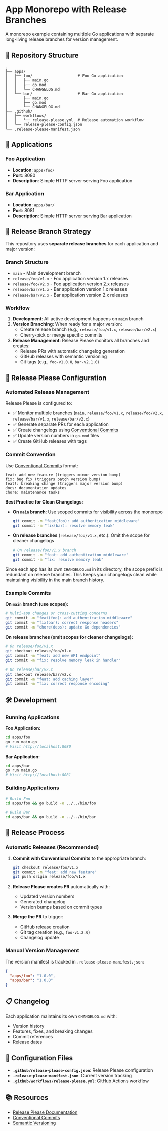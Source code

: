# App Monorepo with Release Branches

A monorepo example containing multiple Go applications with separate long-living release branches for version management.

## 📁 Repository Structure

```text
.
├── apps/
│   ├── foo/                    # Foo Go application
│   │   ├── main.go
│   │   ├── go.mod
│   │   └── CHANGELOG.md
│   └── bar/                    # Bar Go application
│       ├── main.go
│       ├── go.mod
│       └── CHANGELOG.md
├── .github/
│   ├── workflows/
│   │   └── release-please.yml  # Release automation workflow
│   └── release-please-config.json
└── .release-please-manifest.json
```

## 🚀 Applications

### Foo Application

- **Location**: `apps/foo/`
- **Port**: 8080
- **Description**: Simple HTTP server serving Foo application

### Bar Application

- **Location**: `apps/bar/`
- **Port**: 8081
- **Description**: Simple HTTP server serving Bar application

## 🌿 Release Branch Strategy

This repository uses **separate release branches** for each application and major version:

### Branch Structure

- `main` - Main development branch
- `release/foo/v1.x` - Foo application version 1.x releases
- `release/foo/v2.x` - Foo application version 2.x releases
- `release/bar/v1.x` - Bar application version 1.x releases
- `release/bar/v2.x` - Bar application version 2.x releases

### Workflow

1. **Development**: All active development happens on `main` branch
2. **Version Branching**: When ready for a major version:
   - Create release branch (e.g., `release/foo/v1.x`, `release/bar/v2.x`)
   - Cherry-pick or merge specific commits
3. **Release Management**: Release Please monitors all branches and creates:
   - Release PRs with automatic changelog generation
   - GitHub releases with semantic versioning
   - Git tags (e.g., `foo-v1.0.0`, `bar-v2.1.0`)

## 🤖 Release Please Configuration

### Automated Release Management

Release Please is configured to:

- ✅ Monitor multiple branches (`main`, `release/foo/v1.x`, `release/foo/v2.x`, `release/bar/v1.x`, `release/bar/v2.x`)
- ✅ Generate separate PRs for each application
- ✅ Create changelogs using [Conventional Commits](https://www.conventionalcommits.org/)
- ✅ Update version numbers in `go.mod` files
- ✅ Create GitHub releases with tags

### Commit Convention

Use [Conventional Commits](https://www.conventionalcommits.org/) format:

```text
feat: add new feature (triggers minor version bump)
fix: bug fix (triggers patch version bump)
feat!: breaking change (triggers major version bump)
docs: documentation updates
chore: maintenance tasks
```

**Best Practice for Clean Changelogs:**

- **On `main` branch**: Use scoped commits for visibility across the monorepo

  ```bash
  git commit -m "feat(foo): add authentication middleware"
  git commit -m "fix(bar): resolve memory leak"
  ```

- **On release branches** (`release/foo/v1.x`, etc.): Omit the scope for cleaner changelogs

  ```bash
  # On release/foo/v1.x branch
  git commit -m "feat: add authentication middleware"
  git commit -m "fix: resolve memory leak"
  ```

Since each app has its own `CHANGELOG.md` in its directory, the scope prefix is redundant on release branches. This keeps your changelogs clean while maintaining visibility in the main branch history.

### Example Commits

**On `main` branch (use scopes):**

```bash
# Multi-app changes or cross-cutting concerns
git commit -m "feat(foo): add authentication middleware"
git commit -m "fix(bar): correct response headers"
git commit -m "chore(deps): update Go dependencies"
```

**On release branches (omit scopes for cleaner changelogs):**

```bash
# On release/foo/v1.x
git checkout release/foo/v1.x
git commit -m "feat: add new API endpoint"
git commit -m "fix: resolve memory leak in handler"

# On release/bar/v2.x
git checkout release/bar/v2.x
git commit -m "feat: add caching layer"
git commit -m "fix: correct response encoding"
```

## 🛠️ Development

### Running Applications

**Foo Application:**

```bash
cd apps/foo
go run main.go
# Visit http://localhost:8080
```

**Bar Application:**

```bash
cd apps/bar
go run main.go
# Visit http://localhost:8081
```

### Building Applications

```bash
# Build Foo
cd apps/foo && go build -o ../../bin/foo

# Build Bar
cd apps/bar && go build -o ../../bin/bar
```

## 📝 Release Process

### Automatic Releases (Recommended)

1. **Commit with Conventional Commits** to the appropriate branch:

   ```bash
   git checkout release/foo/v1.x
   git commit -m "feat: add new feature"
   git push origin release/foo/v1.x
   ```

2. **Release Please creates PR** automatically with:
   - Updated version numbers
   - Generated changelog
   - Version bumps based on commit types

3. **Merge the PR** to trigger:
   - GitHub release creation
   - Git tag creation (e.g., `foo-v1.2.0`)
   - Changelog update

### Manual Version Management

The version manifest is tracked in `.release-please-manifest.json`:

```json
{
  "apps/foo": "1.0.0",
  "apps/bar": "1.0.0"
}
```

## 📋 Changelog

Each application maintains its own `CHANGELOG.md` with:

- Version history
- Features, fixes, and breaking changes
- Commit references
- Release dates

## 🔧 Configuration Files

- **`.github/release-please-config.json`**: Release Please configuration
- **`.release-please-manifest.json`**: Current version tracking
- **`.github/workflows/release-please.yml`**: GitHub Actions workflow

## 📚 Resources

- [Release Please Documentation](https://github.com/googleapis/release-please)
- [Conventional Commits](https://www.conventionalcommits.org/)
- [Semantic Versioning](https://semver.org/)

